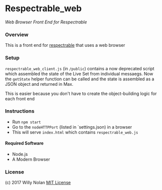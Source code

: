 # Respectrable_web
*Web Browser Front End for Respectrable*

### Overview
This is a front end for [respectrable](https://github.com/computersarecool/respectrable) that uses a web browser

### Setup
`respectrable_web_client.js` (in `/public`) contains a now deprecated script which assembled the state of the Live Set from individual messaegs.  Now the `getState` helper function can be called and the state is assembled as a JSON object and returned in Max. 

This is easier because you don't have to create the object-building logic for each front end

### Instructions
- Run `npm start`
- Go to the `nodeHTTPPort` (listed in `settings.json) in a browser
- This will serve `index.html` which contains `respectrable_web.js`

#### Required Software
- Node.js
- A Modern Browser

### License
(c) 2017 Willy Nolan [MIT License](https://en.wikipedia.org/wiki/MIT_License)

